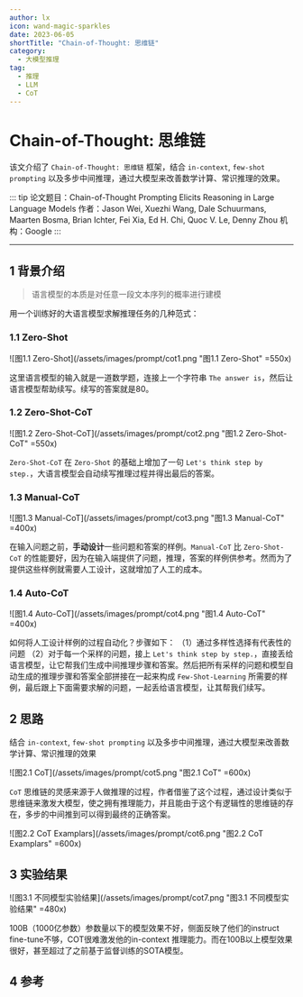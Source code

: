 ```yaml
---
author: lx
icon: wand-magic-sparkles
date: 2023-06-05
shortTitle: "Chain-of-Thought: 思维链"
category:
  - 大模型推理
tag:
  - 推理
  - LLM
  - CoT
---
```


# Chain-of-Thought: 思维链

该文介绍了 `Chain-of-Thought: 思维链` 框架，结合 `in-context`, `few-shot prompting` 以及多步中间推理，通过大模型来改善数学计算、常识推理的效果。

<!-- more -->

::: tip
论文题目：Chain-of-Thought Prompting Elicits Reasoning in Large Language Models
作者：Jason Wei, Xuezhi Wang, Dale Schuurmans, Maarten Bosma, Brian Ichter, Fei Xia, Ed H. Chi, Quoc V. Le, Denny Zhou
机构：Google
:::

<PDF url="https://arxiv.org/pdf/2201.11903.pdf" />

<BiliBili bvid="BV1t8411e7Ug" />

---

## 1 背景介绍

> 语言模型的本质是对任意一段文本序列的概率进行建模

用一个训练好的大语言模型求解推理任务的几种范式：

### 1.1 Zero-Shot

![图1.1 Zero-Shot](/assets/images/prompt/cot1.png "图1.1 Zero-Shot" =550x)

这里语言模型的输入就是一道数学题，连接上一个字符串 `The answer is`，然后让语言模型帮助续写。续写的答案就是80。

### 1.2 Zero-Shot-CoT

![图1.2 Zero-Shot-CoT](/assets/images/prompt/cot2.png "图1.2 Zero-Shot-CoT" =550x)

`Zero-Shot-CoT` 在 `Zero-Shot` 的基础上增加了一句 `Let's think step by step.`，大语言模型会自动续写推理过程并得出最后的答案。

### 1.3 Manual-CoT

![图1.3 Manual-CoT](/assets/images/prompt/cot3.png "图1.3 Manual-CoT" =400x)

在输入问题之前，**手动设计**一些问题和答案的样例。`Manual-CoT` 比 `Zero-Shot-CoT` 的性能要好，因为在输入端提供了问题，推理，答案的样例供参考。然而为了提供这些样例就需要人工设计，这就增加了人工的成本。

### 1.4 Auto-CoT

![图1.4 Auto-CoT](/assets/images/prompt/cot4.png "图1.4 Auto-CoT" =400x)

如何将人工设计样例的过程自动化？步骤如下：
（1）通过多样性选择有代表性的问题
（2）对于每一个采样的问题，接上 `Let's think step by step.`，直接丢给语言模型，让它帮我们生成中间推理步骤和答案。然后把所有采样的问题和模型自动生成的推理步骤和答案全部拼接在一起来构成 `Few-Shot-Learning` 所需要的样例，最后跟上下面需要求解的问题，一起丢给语言模型，让其帮我们续写。


## 2 思路

结合 `in-context`, `few-shot prompting` 以及多步中间推理，通过大模型来改善数学计算、常识推理的效果

![图2.1 CoT](/assets/images/prompt/cot5.png "图2.1 CoT" =600x)

`CoT` 思维链的灵感来源于人做推理的过程，作者借鉴了这个过程，通过设计类似于思维链来激发大模型，使之拥有推理能力，并且能由于这个有逻辑性的思维链的存在，多步的中间推到可以得到最终的正确答案。

![图2.2 CoT Examplars](/assets/images/prompt/cot6.png "图2.2 CoT Examplars" =600x)

## 3 实验结果

![图3.1 不同模型实验结果](/assets/images/prompt/cot7.png "图3.1 不同模型实验结果" =480x)

100B（1000亿参数）参数量以下的模型效果不好，侧面反映了他们的instruct fine-tune不够，COT很难激发他的in-context 推理能力。而在100B以上模型效果很好，甚至超过了之前基于监督训练的SOTA模型。


## 4 参考

<!--
[1] [Chain-of-Thought Prompting Elicits Reasoning in Large Language Models](https://zhuanlan.zhihu.com/p/610241799)
[2] [GOOGLE | COT（chain of thought）开山之作，利用思维链提升复杂问题推理能力一、概述](https://mp.weixin.qq.com/s?__biz=Mzg3Njk2NTc4Mw==&mid=2247483895&idx=1&sn=33ab2fe70af404d528f0771ae5416c87&chksm=cf2b7b0ff85cf21928bba2205f9a3b61b44486bda55947f9f6f2891a4bf6d1b3787cfbf523e5&scene=21#wechat_redirect)
[3] [CoT开山之作：Chain-of-Thought Prompting Elicits Reasoning in Large Language Models 论文解读](https://zhuanlan.zhihu.com/p/617594574)
-->
